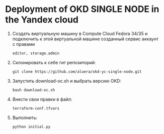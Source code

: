 # Deployment of OKD SINGLE NODE in the Yandex cloud
<ol>
<li>Создать виртуальную машину в Compute Cloud Fedora 34/35 и подключить к этой виртуальной машине созданный сервис аккаунт c правами 
<pre><code>editor, storage.admin </code></pre></li></li>
<li>Склонировать к себе гит репозиторий:</li>
<pre><code>git clone https://github.com/aluera/okd-yc-single-node.git</code></pre>
<li>Запустить download-oc.sh и выбрать версию OKD:<pre><code>bash download-oc.sh</code></pre></li>
<li>Внести свои правки в файл:<pre><code>terraform-conf.tfvars</code></pre></li></li>
<li>Выполнить: <pre><code>python initial.py</code></pre></li>
</ol>
